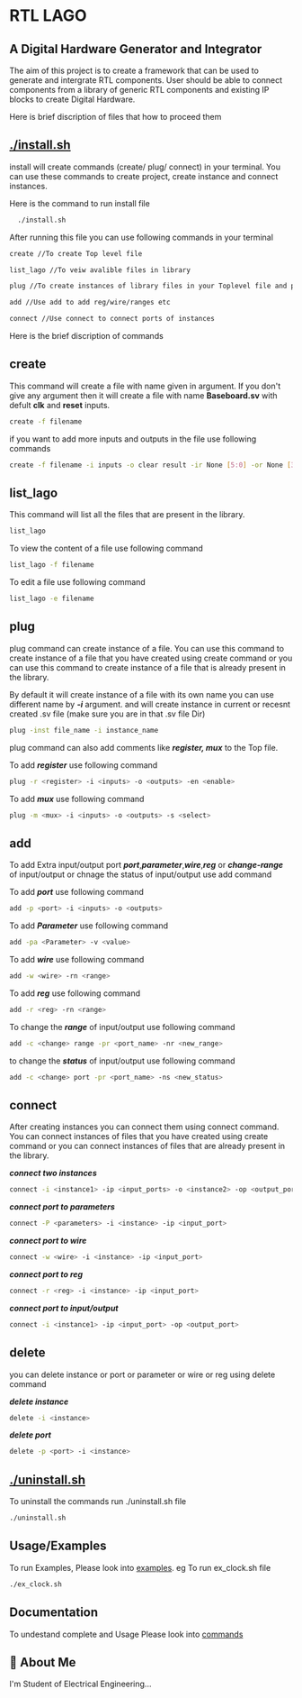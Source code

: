 # RTL LAGO

## A Digital Hardware Generator and Integrator

The aim of this project is to create a framework that can be used to generate and intergrate RTL components. User should be able to connect components from a library of generic RTL components and existing IP blocks to create Digital Hardware.

Here is brief discription of files that how to proceed them

## [./install.sh](install.sh)

install will create commands (create/ plug/ connect) in your terminal. You can use these commands to create project, create instance and connect instances.

Here is the command to run install file

```bash
  ./install.sh
```

After running this file you can use following commands in your terminal

```bash
create //To create Top level file
```

```bash
list_lago //To veiw avalible files in library
```

```bash
plug //To create instances of library files in your Toplevel file and plug registers,mux etc
```

```bash
add //Use add to add reg/wire/ranges etc
```

```bash
connect //Use connect to connect ports of instances
```

Here is the brief discription of commands

## create

This command will create a file with name given in argument. If you don't give any argument then it will create a file with name **Baseboard.sv** with defult **clk** and **reset** inputs.

```bash
create -f filename
```

if you want to add more inputs and outputs in the file use following commands

```bash
create -f filename -i inputs -o clear result -ir None [5:0] -or None [3:0]
```

## list_lago

This command will list all the files that are present in the library.

```bash
list_lago
```

To view the content of a file use following command

```bash
list_lago -f filename
```

To edit a file use following command

```bash
list_lago -e filename
```

## plug

plug command can create instance of a file. You can use this command to create instance of a file that you have created using create command or you can use this command to create instance of a file that is already present in the library.

By default it will create instance of a file with its own name you can use different name by ***-i*** argument. and will create instance in current or recesnt created .sv file (make sure you are in that .sv file Dir)


```bash
plug -inst file_name -i instance_name 
```

plug command can also add comments like ***register, mux*** to the Top file.

To add ***register***  use following command

```bash
plug -r <register> -i <inputs> -o <outputs> -en <enable>
```

To add ***mux*** use following command

```bash
plug -m <mux> -i <inputs> -o <outputs> -s <select>
```

## add

To add Extra input/output port ***port***,***parameter***,***wire***,***reg*** or ***change-range*** of input/output or chnage the status of input/output
use add command

To add ***port***  use following command

```bash
add -p <port> -i <inputs> -o <outputs>
```

To add ***Parameter*** use following command

```bash
add -pa <Parameter> -v <value>
```

To add ***wire*** use following command

```bash
add -w <wire> -rn <range>
```

To add ***reg*** use following command

```bash
add -r <reg> -rn <range>
```

To change the ***range*** of input/output use following command

```bash
add -c <change> range -pr <port_name> -nr <new_range>
```

to change the ***status*** of input/output use following command

```bash
add -c <change> port -pr <port_name> -ns <new_status>
```

## connect

After creating instances you can connect them using connect command. You can connect instances of files that you have created using create command or you can connect instances of files that are already present in the library.

***connect two instances***

```bash
connect -i <instance1> -ip <input_ports> -o <instance2> -op <output_ports>
```

***connect port to parameters***

```bash
connect -P <parameters> -i <instance> -ip <input_port>
```

***connect port to wire***

```bash
connect -w <wire> -i <instance> -ip <input_port>
```

***connect port to reg***

```bash
connect -r <reg> -i <instance> -ip <input_port>
```

***connect port to input/output***

```bash
connect -i <instance1> -ip <input_port> -op <output_port>
```

## delete

you can delete instance or port or parameter or wire or reg using delete command

***delete instance***

```bash
delete -i <instance>
```

***delete port***

```bash
delete -p <port> -i <instance>
```

## [./uninstall.sh](uninstall.sh)

To uninstall the commands run ./uninstall.sh file

```bash
./uninstall.sh
```

## Usage/Examples

To run Examples, Please look into [examples](examples). eg To run ex_clock.sh file

```bash
./ex_clock.sh
```

## Documentation

To undestand complete and Usage Please look into [commands](commands)
## 🚀 About Me
I'm Student of Electrical Engineering...
